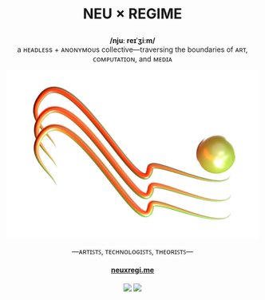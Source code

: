 <h1>
  <p align="center">
    NEU × REGIME
  </p>
</h1>

<p align="center">
  <b>/njuː reɪˈʒiːm/ </b><br> a ʜᴇᴀᴅʟᴇss + ᴀɴᴏɴʏᴍᴏᴜs collective—traversing the boundaries of ᴀʀᴛ, ᴄᴏᴍᴘᴜᴛᴀᴛɪᴏɴ, and ᴍᴇᴅɪᴀ
</p>

<p align="center">
  <img src="banner-stripes.png">
</p>

<p align="center">
  —ᴀʀᴛɪꜱᴛꜱ, ᴛᴇᴄʜɴᴏʟᴏɢɪꜱᴛꜱ, ᴛʜᴇᴏʀɪꜱᴛꜱ—<br>
</p>

<h4>
  <p align="center">
    <a href="https://neuxregi.me" target="_blank">neuxregi.me</a>
  </p>
</h4>


<p align="center">
  <a href="https://twitter.com/neuxregime" target="_blank"><img src="https://img.icons8.com/FFFFFF/28/twitter/"></img></a>
  <a href="https://instagram.com/neuxregime" target="_blank"><img src="https://img.icons8.com/FFFFFF/28/instagram/"> </img></a>
</p>
